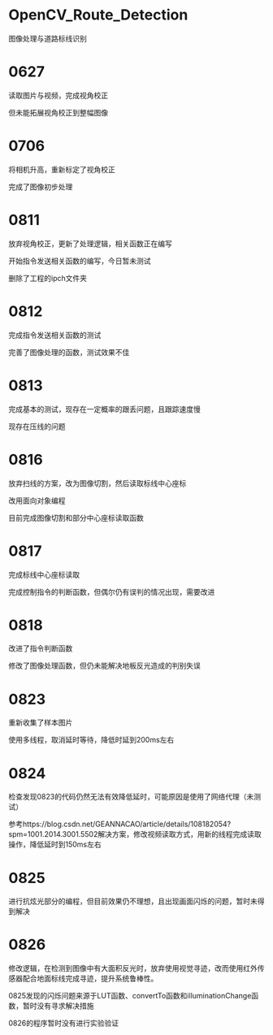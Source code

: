 # OpenCV_Route_Detection
图像处理与道路标线识别

# 0627
读取图片与视频，完成视角校正

但未能拓展视角校正到整幅图像

# 0706
将相机升高，重新标定了视角校正

完成了图像初步处理

# 0811
放弃视角校正，更新了处理逻辑，相关函数正在编写

开始指令发送相关函数的编写，今日暂未测试

删除了工程的ipch文件夹

# 0812
完成指令发送相关函数的测试

完善了图像处理的函数，测试效果不佳

# 0813
完成基本的测试，现存在一定概率的跟丢问题，且跟踪速度慢

现存在压线的问题

# 0816
放弃扫线的方案，改为图像切割，然后读取标线中心座标

改用面向对象编程

目前完成图像切割和部分中心座标读取函数

# 0817
完成标线中心座标读取

完成控制指令的判断函数，但偶尔仍有误判的情况出现，需要改进

# 0818
改进了指令判断函数

修改了图像处理函数，但仍未能解决地板反光造成的判别失误

# 0823
重新收集了样本图片

使用多线程，取消延时等待，降低时延到200ms左右

# 0824
检查发现0823的代码仍然无法有效降低延时，可能原因是使用了网络代理（未测试）

参考https://blog.csdn.net/GEANNACAO/article/details/108182054?spm=1001.2014.3001.5502解决方案，修改视频读取方式，用新的线程完成读取操作，降低延时到150ms左右

# 0825
进行抗炫光部分的编程，但目前效果仍不理想，且出现画面闪烁的问题，暂时未得到解决

# 0826
修改逻辑，在检测到图像中有大面积反光时，放弃使用视觉寻迹，改而使用红外传感器配合地面标线完成寻迹，提升系统鲁棒性。

0825发现的闪烁问题来源于LUT函数、convertTo函数和illuminationChange函数，暂时没有寻求解决措施

0826的程序暂时没有进行实验验证